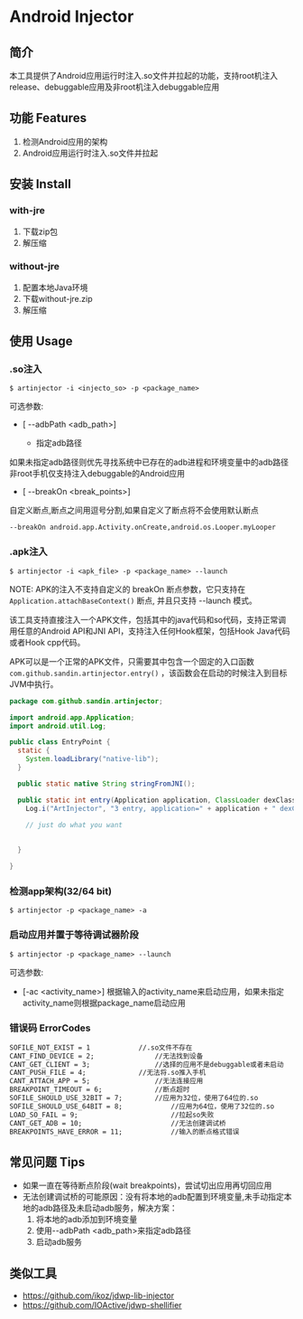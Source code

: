 # Android Injector

## 简介

本工具提供了Android应用运行时注入.so文件并拉起的功能，支持root机注入release、debuggable应用及非root机注入debuggable应用

## 功能 Features

1. 检测Android应用的架构
2. Android应用运行时注入.so文件并拉起

## 安装 Install

### with-jre

1. 下载zip包
2. 解压缩

### without-jre

1. 配置本地Java环境
2. 下载without-jre.zip
3. 解压缩

## 使用 Usage

### .so注入 
```
$ artinjector -i <injecto_so> -p <package_name>
```
可选参数:

- [ --adbPath <adb_path>]

  - 指定adb路径
  
如果未指定adb路径则优先寻找系统中已存在的adb进程和环境变量中的adb路径
非root手机仅支持注入debuggable的Android应用

- [ --breakOn <break_points>]

自定义断点,断点之间用逗号分割,如果自定义了断点将不会使用默认断点
```
--breakOn android.app.Activity.onCreate,android.os.Looper.myLooper
```


### .apk注入

```
$ artinjector -i <apk_file> -p <package_name> --launch
```

NOTE: APK的注入不支持自定义的 breakOn 断点参数，它只支持在 `Application.attachBaseContext()` 断点, 并且只支持 --launch 模式。

该工具支持直接注入一个APK文件，包括其中的java代码和so代码，支持正常调用任意的Android API和JNI API，支持注入任何Hook框架，包括Hook Java代码或者Hook cpp代码。

APK可以是一个正常的APK文件，只需要其中包含一个固定的入口函数 `com.github.sandin.artinjector.entry()` ，该函数会在启动的时候注入到目标JVM中执行。

```java
package com.github.sandin.artinjector;

import android.app.Application;
import android.util.Log;

public class EntryPoint {
  static {
    System.loadLibrary("native-lib");
  }

  public static native String stringFromJNI();

  public static int entry(Application application, ClassLoader dexClassLoader, ClassLoader originClassLoader) {
    Log.i("ArtInjector", "3 entry, application=" + application + " dexClassLoader=" + dexClassLoader + ", originClassLoader=" + originClassLoader);
    
    // just do what you want

      
  }

}
```


### 检测app架构(32/64 bit)
```
$ artinjector -p <package_name> -a
```



### 启动应用并置于等待调试器阶段

```
$ artinjector -p <package_name> --launch
```

可选参数:

- [-ac  <activity_name>] 根据输入的activity_name来启动应用，如果未指定activity_name则根据package_name启动应用

### 错误码 ErrorCodes

```markdown
SOFILE_NOT_EXIST = 1 		 	//.so文件不存在
CANT_FIND_DEVICE = 2;	    		//无法找到设备
CANT_GET_CLIENT = 3;		    	//选择的应用不是debuggable或者未启动
CANT_PUSH_FILE = 4;	        	//无法将.so推入手机
CANT_ATTACH_APP = 5;		        //无法连接应用
BREAKPOINT_TIMEOUT = 6; 	        //断点超时
SOFILE_SHOULD_USE_32BIT = 7; 		//应用为32位，使用了64位的.so
SOFILE_SHOULD_USE_64BIT = 8;            //应用为64位，使用了32位的.so
LOAD_SO_FAIL = 9;                       //拉起so失败
CANT_GET_ADB = 10;                      //无法创建调试桥
BREAKPOINTS_HAVE_ERROR = 11;            //输入的断点格式错误
```

## 常见问题 Tips
* 如果一直在等待断点阶段(wait breakpoints)，尝试切出应用再切回应用
* 无法创建调试桥的可能原因：没有将本地的adb配置到环境变量,未手动指定本地的adb路径及未启动adb服务，解决方案：
  1. 将本地的adb添加到环境变量
  2. 使用--adbPath <adb_path>来指定adb路径
  3. 启动adb服务
  
## 类似工具
* https://github.com/ikoz/jdwp-lib-injector
* https://github.com/IOActive/jdwp-shellifier